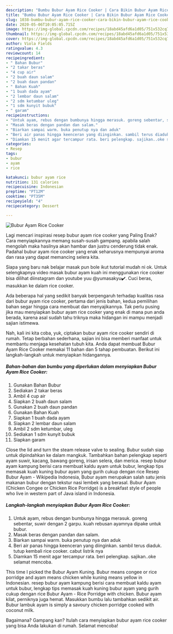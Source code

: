 ```yaml
---
description: "Bumbu Bubur Ayam Rice Cooker | Cara Bikin Bubur Ayam Rice Cooker Yang Enak Dan Lezat"
title: "Bumbu Bubur Ayam Rice Cooker | Cara Bikin Bubur Ayam Rice Cooker Yang Enak Dan Lezat"
slug: 1038-bumbu-bubur-ayam-rice-cooker-cara-bikin-bubur-ayam-rice-cooker-yang-enak-dan-lezat
date: 2020-05-06T10:05:05.715Z
image: https://img-global.cpcdn.com/recipes/18abd45afd6a1d05/751x532cq70/bubur-ayam-rice-cooker-foto-resep-utama.jpg
thumbnail: https://img-global.cpcdn.com/recipes/18abd45afd6a1d05/751x532cq70/bubur-ayam-rice-cooker-foto-resep-utama.jpg
cover: https://img-global.cpcdn.com/recipes/18abd45afd6a1d05/751x532cq70/bubur-ayam-rice-cooker-foto-resep-utama.jpg
author: Viola Fields
ratingvalue: 4.3
reviewcount: 14
recipeingredient:
- " Bahan Bubur"
- "2 takar beras"
- "4 cup air"
- "2 buah daun salam"
- "2 buah daun pandan"
- " Bahan Kuah"
- "1 buah dada ayam"
- "2 lembar daun salam"
- "2 sdm ketumbar uleg"
- "1 sdm kunyit bubuk"
- " garam"
recipeinstructions:
- "Untuk ayam, rebus dengan bumbunya hingga merasuk. goreng sebentar, suwir dengan 2 garpu. kuah rebusan ayamnya dipake untuk bubur."
- "Masak beras dengan pandan dan salam."
- "Biarkan sampai warm. buka penutup nya dan aduk"
- "Beri air panas hingga keenceran yang diinginkan. sambil terus diaduk. tutup kembali rice cooker. cabut listrik nya"
- "Diamkan 15 menit agar tercampur rata. beri pelengkap. sajikan..oke selamat mencoba."
categories:
- Resep
tags:
- bubur
- ayam
- rice

katakunci: bubur ayam rice 
nutrition: 131 calories
recipecuisine: Indonesian
preptime: "PT12M"
cooktime: "PT35M"
recipeyield: "4"
recipecategory: Dessert

---
```



![Bubur Ayam Rice Cooker](https://img-global.cpcdn.com/recipes/18abd45afd6a1d05/751x532cq70/bubur-ayam-rice-cooker-foto-resep-utama.jpg)

Lagi mencari inspirasi resep bubur ayam rice cooker yang Paling Enak? Cara menyiapkannya memang susah-susah gampang. apabila salah mengolah maka hasilnya akan hambar dan justru cenderung tidak enak. Padahal bubur ayam rice cooker yang enak seharusnya mempunyai aroma dan rasa yang dapat memancing selera kita.

Siapa yang baru nak belajar masak pun bole ikut tutorial mudah ni ok. Untuk selengkapnya video masak bubur ayam kuah ini menggunakan rice cooker bisa dilihat diinstagram dan youtube yuu @yumasakyu✔️. Cuci beras, masukkan ke dalam rice cooker.

Ada beberapa hal yang sedikit banyak berpengaruh terhadap kualitas rasa dari bubur ayam rice cooker, pertama dari jenis bahan, kedua pemilihan bahan segar hingga cara membuat dan menyajikannya. Tak perlu pusing jika mau menyiapkan bubur ayam rice cooker yang enak di mana pun anda berada, karena asal sudah tahu triknya maka hidangan ini mampu menjadi sajian istimewa.


Nah, kali ini kita coba, yuk, ciptakan bubur ayam rice cooker sendiri di rumah. Tetap berbahan sederhana, sajian ini bisa memberi manfaat untuk membantu menjaga kesehatan tubuh kita. Anda dapat membuat Bubur Ayam Rice Cooker memakai 11 bahan dan 5 tahap pembuatan. Berikut ini langkah-langkah untuk menyiapkan hidangannya.

<!--inarticleads1-->

##### Bahan-bahan dan bumbu yang diperlukan dalam menyiapkan Bubur Ayam Rice Cooker:

1. Gunakan  Bahan Bubur
1. Sediakan 2 takar beras
1. Ambil 4 cup air
1. Siapkan 2 buah daun salam
1. Gunakan 2 buah daun pandan
1. Gunakan  Bahan Kuah
1. Siapkan 1 buah dada ayam
1. Siapkan 2 lembar daun salam
1. Ambil 2 sdm ketumbar, uleg
1. Sediakan 1 sdm kunyit bubuk
1. Siapkan  garam


Close the lid and turn the steam release valve to sealing. Bubur sudah siap untuk dipindahkan ke dalam mangkuk. Tambahkan bahan pelengkap seperti ayam suwir, kacang, bawang goreng, irisan selera, dan merica. resep bubur ayam kampung berisi cara membuat kaldu ayam untuk bubur, lengkap tips memasak kuah kuning bubur ayam yang gurih cukup dengan rice Resep Bubur Ayam - Wikipedia Indonesia, Bubur ayam merupakan salah satu jenis makanan bubur dengan tekstur nasi lembek yang berasal. Bubur Ayam (Chicken Congee or Chicken Rice Porridge) is a breakfast style of people who live in western part of Java island in Indonesia. 

<!--inarticleads2-->

##### Langkah-langkah menyiapkan Bubur Ayam Rice Cooker:

1. Untuk ayam, rebus dengan bumbunya hingga merasuk. goreng sebentar, suwir dengan 2 garpu. kuah rebusan ayamnya dipake untuk bubur.
1. Masak beras dengan pandan dan salam.
1. Biarkan sampai warm. buka penutup nya dan aduk
1. Beri air panas hingga keenceran yang diinginkan. sambil terus diaduk. tutup kembali rice cooker. cabut listrik nya
1. Diamkan 15 menit agar tercampur rata. beri pelengkap. sajikan..oke selamat mencoba.


This time I picked the Bubur Ayam Kuning. Bubur means congee or rice porridge and ayam means chicken while kuning means yellow in Indonesian. resep bubur ayam kampung berisi cara membuat kaldu ayam untuk bubur, lengkap tips memasak kuah kuning bubur ayam yang gurih cukup dengan rice Bubur Ayam - Rice Porridge with chicken. Bubur ayam kilat, perniknya juga hemat. Masukkan bumbu lalu tambahkan sedikit air. Bubur lambuk ayam is simply a savoury chicken porridge cooked with coconut milk. 

Bagaimana? Gampang kan? Itulah cara menyiapkan bubur ayam rice cooker yang bisa Anda lakukan di rumah. Selamat mencoba!
